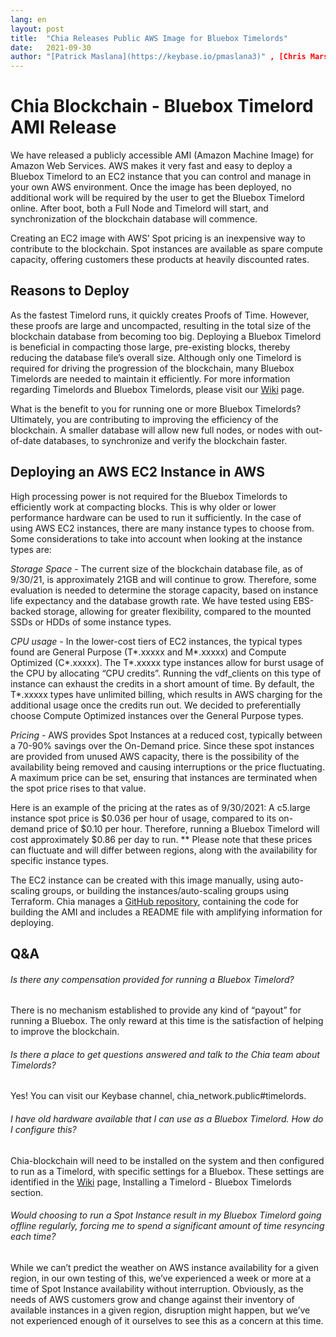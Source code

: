 ```yaml
---
lang: en
layout: post
title:  "Chia Releases Public AWS Image for Bluebox Timelords"
date:   2021-09-30
author: "[Patrick Maslana](https://keybase.io/pmaslana3)" , [Chris Marslender](https://keybase.io/cmmarslender), and [J. Eckert](https://twitter.com/sargonas)
---
```


# Chia Blockchain - Bluebox Timelord AMI Release

We have released a publicly accessible AMI (Amazon Machine Image) for Amazon Web Services. AWS makes it very fast and
easy to deploy a Bluebox Timelord to an EC2 instance that you can control and manage in your own AWS environment. Once 
the image has been deployed, no additional work will be required by the user to get the Bluebox Timelord online. After 
boot, both a Full Node and Timelord will start, and synchronization of the blockchain database will commence.

Creating an EC2 image with AWS’ Spot pricing is an inexpensive way to contribute to the blockchain. Spot instances are 
available as spare compute capacity, offering customers these products at heavily discounted rates.

## Reasons to Deploy

As the fastest Timelord runs, it quickly creates Proofs of Time. However, these proofs are large and uncompacted, 
resulting in the total size of the blockchain database from becoming too big. Deploying a 
Bluebox Timelord is beneficial in compacting those large, pre-existing blocks, thereby reducing the database file’s
overall size. Although only one Timelord is required for driving the progression of the blockchain, many Bluebox 
Timelords are needed to maintain it efficiently. For more information regarding Timelords and Bluebox Timelords, 
please visit our [Wiki](https://github.com/Chia-Network/chia-blockchain/wiki/Timelords) page. 

What is the benefit to you for running one or more Bluebox Timelords? Ultimately, you are contributing to improving the
efficiency of the blockchain. A smaller database will allow new full nodes, or nodes with out-of-date databases, to 
synchronize and verify the blockchain faster.

## Deploying an AWS EC2 Instance in AWS

High processing power is not required for the Bluebox Timelords to efficiently work at compacting blocks. This is why 
older or lower performance hardware can be used to run it sufficiently. In the case of using AWS EC2 instances, there
are many instance types to choose from. Some considerations to take into account when looking at the instance types 
are:

*Storage Space* - The current size of the blockchain database file, as of 9/30/21, is approximately 21GB and 
will continue to grow. Therefore, some evaluation is needed to determine the storage capacity, based on instance life 
expectancy and the database growth rate. We have tested using EBS-backed storage, allowing for greater flexibility, 
compared to the mounted SSDs or HDDs of some instance types.

*CPU usage* - In the lower-cost tiers of EC2 instances, the typical types found are General Purpose 
(T*.xxxxx and M*.xxxxx) and Compute Optimized (C*.xxxxx). The T*.xxxxx type instances allow for burst usage of the CPU 
by allocating “CPU credits”. Running the vdf_clients on this type of instance can exhaust the credits in a short 
amount of time. By default, the T*.xxxxx types have unlimited billing, which results in AWS charging for the 
additional usage once the credits run out. We decided to preferentially choose Compute Optimized instances over the
General Purpose types.

*Pricing* - AWS provides Spot Instances at a reduced cost, typically between a 70-90% savings over the On-Demand price.
Since these spot instances are provided from unused AWS capacity, there is the possibility of the availability being 
removed and causing interruptions or the price fluctuating. A maximum price can be set, ensuring that instances are 
terminated when the spot price rises to that value.


Here is an example of the pricing at the rates as of 9/30/2021:
A c5.large instance spot price is $0.036 per hour of usage, compared to
its on-demand price of $0.10 per hour. Therefore, running a Bluebox Timelord will cost approximately $0.86 per 
day to run.
** Please note that these prices can fluctuate and will differ between regions,
along with the availability for specific instance types.

The EC2 instance can be created with this image manually, using auto-scaling groups, or building the 
instances/auto-scaling groups using Terraform. Chia manages a [GitHub repository](https://github.com/Chia-Network/public_bluebox_image), containing the code for building the 
AMI and includes a README file with amplifying information for deploying.


## Q&A

###### *Is there any compensation provided for running a Bluebox Timelord?*

There is no mechanism established to provide any kind of “payout” for running a Bluebox. The only reward at this time 
is the satisfaction of helping to improve the blockchain.

###### *Is there a place to get questions answered and talk to the Chia team about Timelords?*

Yes! You can visit our Keybase channel, chia_network.public#timelords.

###### *I have old hardware available that I can use as a Bluebox Timelord. How do I configure this?*

Chia-blockchain will need to be installed on the system and then configured to run as a Timelord, with specific 
settings for a Bluebox. These settings are identified in the [Wiki](https://github.com/Chia-Network/chia-blockchain/wiki/Timelords) page, Installing a Timelord - Bluebox Timelords section.

###### *Would choosing to run a Spot Instance result in my Bluebox Timelord going offline regularly, forcing me to spend a significant amount of time resyncing each time?*

While we can’t predict the weather on AWS instance availability for a given region, in our own testing of this, we’ve
experienced a week or more at a time of Spot Instance availability without interruption. Obviously, as the needs of AWS customers grow and change against their inventory of available instances in a given region, disruption might happen, but we’ve not experienced enough of it ourselves to see this as a concern at this time.
